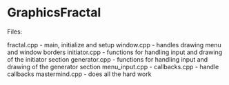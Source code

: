 GraphicsFractal
===============

Files:

fractal.cpp - main, initialize and setup
window.cpp - handles drawing menu and window borders
initiator.cpp - functions for handling input and drawing of the initiator section
generator.cpp - functions for handling input and drawing of the generator section
menu_input.cpp - 
callbacks.cpp - handle callbacks
mastermind.cpp - does all the hard work
